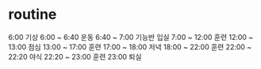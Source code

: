 # routine

6:00 기상
6:00 ~ 6:40 운동
6:40 ~ 7:00 기능반 입실
7:00 ~ 12:00 훈련
12:00 ~ 13:00 점심
13:00 ~ 17:00 훈련
17:00 ~ 18:00 저녁
18:00 ~ 22:00 훈련
22:00 ~ 22:20 야식
22:20 ~ 23:00 훈련 
23:00 퇴실
